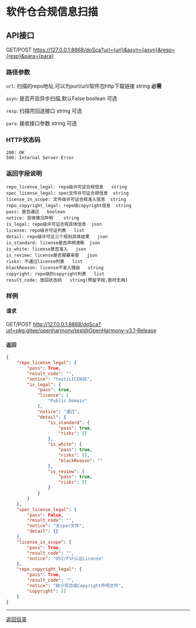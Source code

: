 # 软件仓合规信息扫描

## API接口
GET/POST  https://127.0.0.1:8868/doSca?url={url}&asyn={asyn}&resp={resp}&para={para}

### 路径参数
`url`: 扫描的repo地址,可以为purl/url/软件包http下载链接     string      **必需**

`asyn`: 是否开启异步扫描,默认False   boolean      可选

`resp`: 扫描完回送接口   string      可选

`para`: 接收接口参数   string      可选

### HTTP状态码
```text
200: OK
500: Internal Server Error
```

### 返回字段说明
```
repo_license_legal: repo级许可证合规信息   string
spec_license_legal: spec文件许可证合规信息  string
license_in_scope: 文件级许可证合规准入信息  string
repo_copyright_legal: repo级copyright信息  string
pass: 是否通过   boolean
notice: 具体情况声明    string
is_legal: repo级许可证合规具体信息  json 
license: repo级许可证列表   list
detail: repo级许可证三个规则具体结果   json
is_standard: license是否声明清晰  json
is_white: license是否准入   json
is_review: license是否需要审查   json
risks: 不通过license列表   list
blackReason: license不准入理由   string
copyright: repo级的copyright列表   list
result_code: 放回状态码   string(预留字段,暂时无用)
```

### 样例
#### 请求
GET/POST  http://127.0.0.1:8868/doSca?url=pkg:gitee/openharmony/test@OpenHarmony-v3.1-Release

#### 返回
```json
{
    "repo_license_legal": {
        "pass": True,
        "result_code": "",
        "notice": "test/LICENSE",
        "is_legal": {
            "pass": true,
            "license": [
                "Public Domain"
            ],
            "notice": "通过",
            "detail": {
                "is_standard": {
                    "pass": true,
                    "risks": []
                },
                "is_white": {
                    "pass": true,
                    "risks": [],
                    "blackReason": ""
                },
                "is_review": {
                    "pass": true,
                    "risks": []
                }
            }
        }
    },
    "spec_license_legal": {
        "pass": False,
        "result_code": "",
        "notice": "无spec文件",
        "detail": {}
    },
    "license_in_scope": {
        "pass": True,
        "result_code": "",
        "notice": "OSI/FSF认证License"
    },
    "repo_copyright_legal": {
        "pass": True,
        "result_code": "",
        "notice": "缺少项目级Copyright声明文件",
        "copyright": []
    }
}
```

---

[返回目录](../../README.md)